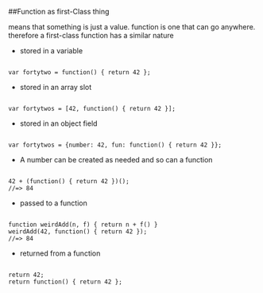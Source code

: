 ##Function as first-Class thing

means that something is just a value.
function is one that can go anywhere.<br/>
therefore a first-class function has a similar nature


- stored in a variable
<pre><code>
var fortytwo = function() { return 42 };
</code></pre>

- stored in an array slot
<pre><code>
var fortytwos = [42, function() { return 42 }];
</code></pre>

- stored in an object field
<pre><code>
var fortytwos = {number: 42, fun: function() { return 42 }};
</code></pre>

- A number can be created as needed and so can a function
<pre><code>
42 + (function() { return 42 })();
//=> 84
</code></pre>

- passed to a function
<pre><code>
function weirdAdd(n, f) { return n + f() }
weirdAdd(42, function() { return 42 });
//=> 84
</code></pre>

- returned from a function
<pre><code>
return 42;
return function() { return 42 };
</code></pre>




